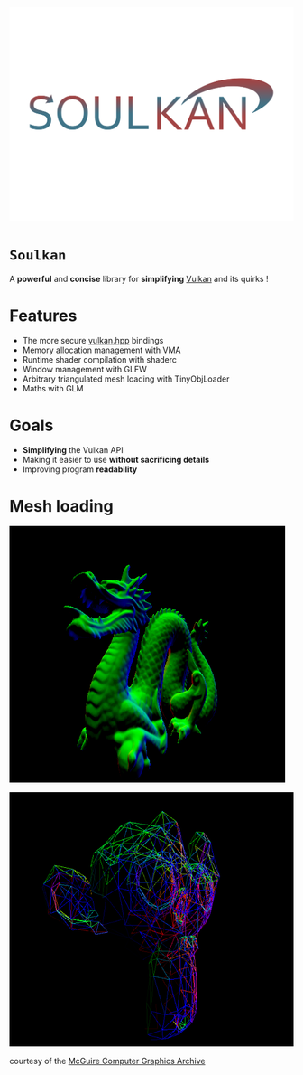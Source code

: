 ![Soulkan logo](images/soulkan.png)

# `Soulkan`

A **powerful** and **concise** library for **simplifying** [Vulkan](https://github.com/KhronosGroup/Vulkan-Headers) and its quirks !

# Features

- The more secure [vulkan.hpp](https://github.com/KhronosGroup/Vulkan-Hpp) bindings
- Memory allocation management with VMA
- Runtime shader compilation with shaderc
- Window management with GLFW
- Arbitrary triangulated mesh loading with TinyObjLoader
- Maths with GLM

# Goals
- **Simplifying** the Vulkan API
- Making it easier to use **without sacrificing details**
- Improving program **readability**

# Mesh loading

![Dragon mesh](images/dragon.png)

![Wireframe monkey mesh](images/wireframe_monkey.png)

courtesy of the [McGuire Computer Graphics Archive](http://casual-effects.com/data/index.html)
